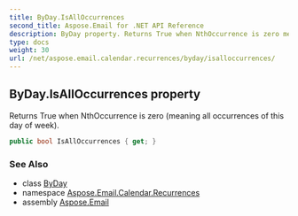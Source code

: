 ```yaml
---
title: ByDay.IsAllOccurrences
second_title: Aspose.Email for .NET API Reference
description: ByDay property. Returns True when NthOccurrence is zero meaning all occurrences of this day of week
type: docs
weight: 30
url: /net/aspose.email.calendar.recurrences/byday/isalloccurrences/
---
```

## ByDay.IsAllOccurrences property

Returns True when NthOccurrence is zero (meaning all occurrences of this day of week).

```csharp
public bool IsAllOccurrences { get; }
```

### See Also

* class [ByDay](../)
* namespace [Aspose.Email.Calendar.Recurrences](../../byday/)
* assembly [Aspose.Email](../../../)


